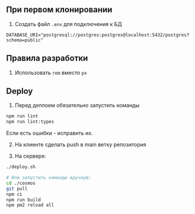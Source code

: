 ## При первом клонировании

1. Создать файл `.env` для подключения к БД

`DATABASE_URI="postgresql://postgres:postgres@localhost:5432/postgres?schema=public"`

## Правила разработки

1. Использовать `rem` вместо `px`

## Deploy

1. Перед деплоем обязательно запустить команды

```bash
npm run lint
npm run lint:types
```

Если есть ошибки - исправить их.

2. На клиенте сделать push в main ветку репозитория

3. На сервере:

```bash
./deploy.sh

# Или запустить команды вручную:
cd ./cosmos
git pull
npm ci
npm run build
npm pm2 reload all
```
